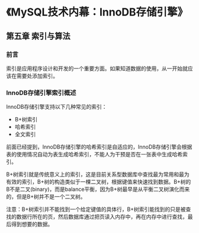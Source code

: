 # 《MySQL技术内幕：InnoDB存储引擎》

## 第五章 索引与算法

### 前言

索引是应用程序设计和开发的一个重要方面。如果知道数据的使用，从一开始就应该在需要处添加索引。

### InnoDB存储引擎索引概述

InnoDB存储引擎支持以下几种常见的索引：

* B+树索引
* 哈希索引
* 全文索引

前面已经提到，InnoDB存储引擎的哈希索引是自适应的，InnoDB存储引擎会根据表的使用情况自动为表生成哈希索引，不能人为干预是否在一张表中生成哈希索引。

B+树索引就是传统意义上的索引，这是目前关系型数据库中查找最为常用和最为有效的索引，B+树的构造类似于一棵二叉树，根据键值来快速找到数据。B+树的B不是二叉(binary)，而是balance平衡，因为B+树最早是从平衡二叉树演化而来的，但是B+树并不是一个二叉树。

注意：B+树索引并不能找到一个给定键值的具体行，B+树索引能找到的只是被查找的数据行所在的页，然后数据库通过把页读入内存中，再在内存中进行查找，最后得到想要的数据。

